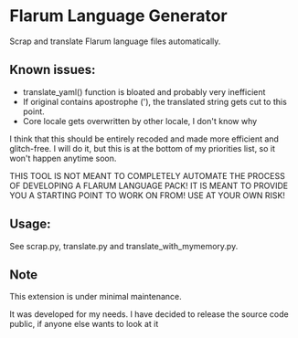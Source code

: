 # Flarum Language Generator

Scrap and translate Flarum language files automatically.

## Known issues:
- translate_yaml() function is bloated and probably very inefficient
- If original contains apostrophe ('), the translated string gets cut to this point.
- Core locale gets overwritten by other locale, I don't know why

I think that this should be entirely recoded and made more efficient and glitch-free. I will do it, but this is at the bottom of my priorities list, so it won't
happen anytime soon.

THIS TOOL IS NOT MEANT TO COMPLETELY AUTOMATE THE PROCESS OF DEVELOPING A FLARUM LANGUAGE PACK! IT IS MEANT TO PROVIDE YOU A STARTING POINT
TO WORK ON FROM! USE AT YOUR OWN RISK!


## Usage:

See scrap.py, translate.py and translate_with_mymemory.py.

## Note

This extension is under minimal maintenance.

It was developed for my needs. I have decided to release the source code public, if anyone else wants to look at it
